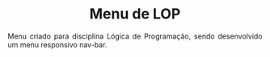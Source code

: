 <h1 align="center"> Menu de LOP</h1>
<p align="justify">Menu criado para disciplina Lógica de Programação, sendo desenvolvido um menu responsivo nav-bar. </p>
